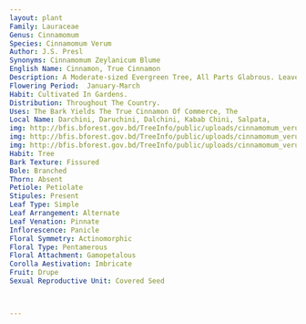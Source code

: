 ```yaml
---
layout: plant
Family: Lauraceae
Genus: Cinnamomum
Species: Cinnamomum Verum
Author: J.S. Presl
Synonyms: Cinnamomum Zeylanicum Blume
English Name: Cinnamon, True Cinnamon
Description: A Moderate-sized Evergreen Tree, All Parts Glabrous. Leaves Coriaceous, Opposite Or Subopposite, Rarely Alternate, Ovate, Ovate-lanceolate, Subacute Or Shortly Acuminate, Shining Above, Slightly Paler Beneath, Base Acute Or Rounded, 3 Or 5-nerved, With Fine Reticulate Venation Between, Petioles 1.3-2.5 Cm Long, Flattered Above. Inflorescence A Lax Panicle, Terminal, Many-flowered, Silky Pubescent, Usually Longer Than Leaves, Peduncles Long, Often Clustered, Pedicels As Long As The Flowers. Perianth 5-6 Mm Long, Tube 2.5 Mm Long, Segments Pubescent On Both Sides, Oblong Or Obovate, Usually Obtuse, Truncately 6-cleft. Fruits 1.3-1.7 Cm Long, Oblong Or Ovoid-oblong, Minutely Apiculate, Dry Or Slightly Fleshy, Dark Purple, Surrounded By The Enlarged Campanulate Perianth, C 8 Mm In Diameter.
Flowering Period:  January-March
Habit: Cultivated In Gardens.
Distribution: Throughout The Country.
Uses: The Bark Yields The True Cinnamon Of Commerce, The
Local Name: Darchini, Daruchini, Dalchini, Kabab Chini, Salpata, 
img: http://bfis.bforest.gov.bd/TreeInfo/public/uploads/cinnamomum_verum.jpg
img: http://bfis.bforest.gov.bd/TreeInfo/public/uploads/cinnamomum_verum1.jpg
img: http://bfis.bforest.gov.bd/TreeInfo/public/uploads/cinnamomum_verum2.jpg
Habit: Tree
Bark Texture: Fissured
Bole: Branched
Thorn: Absent
Petiole: Petiolate
Stipules: Present
Leaf Type: Simple
Leaf Arrangement: Alternate
Leaf Venation: Pinnate
Inflorescence: Panicle
Floral Symmetry: Actinomorphic
Floral Type: Pentamerous
Floral Attachment: Gamopetalous
Corolla Aestivation: Imbricate
Fruit: Drupe
Sexual Reproductive Unit: Covered Seed



---
```



